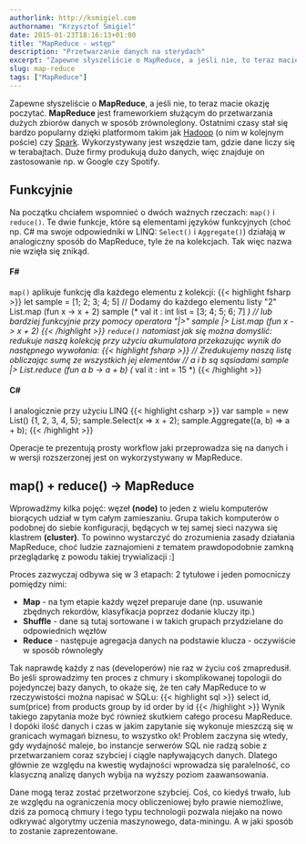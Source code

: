 ```yaml
---
authorlink: http://ksmigiel.com
authorname: "Krzysztof Śmigiel"
date: 2015-01-23T18:16:13+01:00
title: "MapReduce - wstęp"
description: "Przetwarzanie danych na sterydach"
excerpt: "Zapewne słyszeliście o MapReduce, a jeśli nie, to teraz macie okazję usłyszeć (czy tam poczytać). MapReduce jest frameworkiem służącym do przetwarzania dużych zbiorów danych w sposób zrównoleglony. Ostatnimi czasy stał się bardzo popularny dzięki platformom takim jak Hadoop (o nim w kolejnym poście) czy Spark."
slug: map-reduce
tags: ["MapReduce"]
---
```


Zapewne słyszeliście o **MapReduce**, a jeśli nie, to teraz macie okazję poczytać. **MapReduce** jest frameworkiem służącym do przetwarzania dużych zbiorów danych w sposób zrównoleglony. Ostatnimi czasy stał się bardzo popularny dzięki platformom takim jak [Hadoop](http://hadoop.apache.org) (o nim w kolejnym poście) czy [Spark](https://spark.apache.org). Wykorzystywany jest wszędzie tam, gdzie dane liczy się w terabajtach. Duże firmy produkują dużo danych, więc znajduje on zastosowanie np. w Google czy Spotify.

## Funkcyjnie
Na początku chciałem wspomnieć o dwóch ważnych rzeczach: `map()` i `reduce()`. Te dwie funkcje, które są elementami języków funkcyjnych (choć np. C# ma swoje odpowiedniki w LINQ: `Select()` i `Aggregate()`) działają w analogiczny sposób do MapReduce, tyle że na kolekcjach. Tak więc nazwa nie wzięła się znikąd.

#### F&#35;
`map()` aplikuje funkcję dla każdego elementu z kolekcji:
{{< highlight fsharp >}}
let sample = [1; 2; 3; 4; 5]
// Dodamy do każdego elementu listy "2"
List.map (fun x -> x + 2) sample
(* val it : int list = [3; 4; 5; 6; 7] *)
// lub bardziej funkcyjnie przy pomocy operatora "|>"
sample |> List.map (fun x -> x + 2)
{{< /highlight >}}
`reduce()` natomiast jak się można domyślić: redukuje naszą kolekcję przy użyciu akumulatora przekazując wynik do następnego wywołania:
{{< highlight fsharp >}}
// Zredukujemy naszą listę obliczając sumę ze wszystkich jej elementów
// a i b są sąsiadami
sample |> List.reduce (fun a b -> a + b)
(* val it : int = 15 *)
{{< /highlight >}}

#### C&#35;
I analogicznie przy użyciu LINQ
{{< highlight csharp >}}
var sample = new List<int>() {1, 2, 3, 4, 5};
sample.Select(x => x + 2);
sample.Aggregate((a, b) => a + b);
{{< /highlight >}}

Operacje te prezentują prosty workflow jaki przeprowadza się na danych i w wersji rozszerzonej jest on wykorzystywany w MapReduce.

## map() + reduce() -> MapReduce
Wprowadźmy kilka pojęć: węzeł **(node)** to jeden z wielu komputerów biorących udział w tym całym zamieszaniu. Grupa takich komputerów o podobnej do siebie konfiguracji, będących w tej samej sieci nazywa się klastrem **(cluster)**. To powinno wystarczyć do zrozumienia zasady działania MapReduce, choć ludzie zaznajomieni z tematem prawdopodobnie zamkną przeglądarkę z powodu takiej trywializacji :]

Proces zazwyczaj odbywa się w 3 etapach: 2 tytułowe i jeden pomocniczy pomiędzy nimi:     

- **Map** - na tym etapie każdy węzeł preparuje dane (np. usuwanie zbędnych rekordów, klasyfikacja poprzez dodanie kluczy itp.)  
- **Shuffle** - dane są tutaj sortowane i w takich grupach przydzielane do odpowiednich węzłów
- **Reduce** - następuje agregacja danych na podstawie klucza - oczywiście w sposób równoległy

Tak naprawdę każdy z nas (developerów) nie raz w życiu coś zmapredusił. Bo jeśli sprowadzimy ten proces z chmury i skomplikowanej topologii do pojedynczej bazy danych, to okaże się, że ten cały MapReduce to w rzeczywistości można napisać w SQLu:
{{< highlight sql >}}
select id, sum(price)
from products
group by id
order by id
{{< /highlight >}}
Wynik takiego zapytania może być również skutkiem całego procesu MapReduce. I dopóki ilość danych i czas w jakim zapytanie się wykonuje mieszczą się w granicach wymagań biznesu, to wszystko ok! Problem zaczyna się wtedy, gdy wydajność maleje, bo instancje serwerów SQL nie radzą sobie z przetwarzaniem coraz szybciej i ciągle napływających danych. Dlatego głównie ze względu na kwestię wydajności wprowadza się paralelność, co klasyczną analizę danych wybija na wyższy poziom zaawansowania.

Dane mogą teraz zostać przetworzone szybciej. Coś, co kiedyś trwało, lub ze względu na ograniczenia mocy obliczeniowej było prawie niemożliwe, dziś za pomocą chmury i tego typu technologii pozwala niejako na nowo odkrywać algorytmy uczenia maszynowego, data-miningu. A w jaki sposób to zostanie zaprezentowane.
